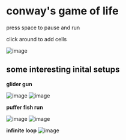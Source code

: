 # conway's game of life
press space to pause and run

click around to add cells

![image](https://github.com/ekitsuna/conway-game-of-life/assets/129570105/d88ae5d9-7207-475b-bb93-e9e68170b6b8)

## some interesting inital setups
**glider gun**


![image](https://github.com/ekitsuna/conway-game-of-life/assets/129570105/4202f566-5126-473d-b712-142212878ee2)
![image](https://github.com/ekitsuna/conway-game-of-life/assets/129570105/eeba37bf-ed36-4c7c-bf64-1740edb2e578)

**puffer fish run**


![image](https://github.com/ekitsuna/conway-game-of-life/assets/129570105/049f7203-5402-4266-8b58-5c745c94e896)
![image](https://github.com/ekitsuna/conway-game-of-life/assets/129570105/0b35df12-cb2d-4820-85fc-3f216ddc23da)



**infinite loop**
![image](https://github.com/ekitsuna/conway-game-of-life/assets/129570105/8a2de76e-d1ca-4680-a42b-c6e20618bf1f)
